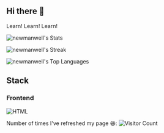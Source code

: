## Hi there 👋

Learn! Learn! Learn!

![newmanwell's Stats](https://github-readme-stats.vercel.app/api?username=newmanwell&theme=vue-dark&show_icons=true&hide_border=true&count_private=false)

![newmanwell's Streak](https://github-readme-streak-stats.herokuapp.com/?user=newmanwell&theme=vue-dark&hide_border=true)

![newmanwell's Top Languages](https://github-readme-stats.vercel.app/api/top-langs/?username=newmanwell&theme=vue-dark&show_icons=true&hide_border=true&layout=compact)

## Stack
### Frontend
![HTML]([/assets/images/tux.png](https://www.google.com/url?sa=i&url=https%3A%2F%2Fwww.w3.org%2Fhtml%2Flogo%2F&psig=AOvVaw0Z-gcLGuG9BR3qyN_RvHYU&ust=1750796115256000&source=images&cd=vfe&opi=89978449&ved=0CBQQjRxqFwoTCLCD8vatiI4DFQAAAAAdAAAAABAE))

Number of times I've refreshed my page 😆: ![Visitor Count](https://profile-counter.glitch.me/newmanwell/count.svg)


